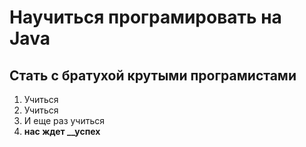 # Научиться програмировать на Java

## Стать с братухой крутыми програмистами 

1. Учиться
2. Учиться
3. И еще раз учиться
4. **нас ждет __успех** 